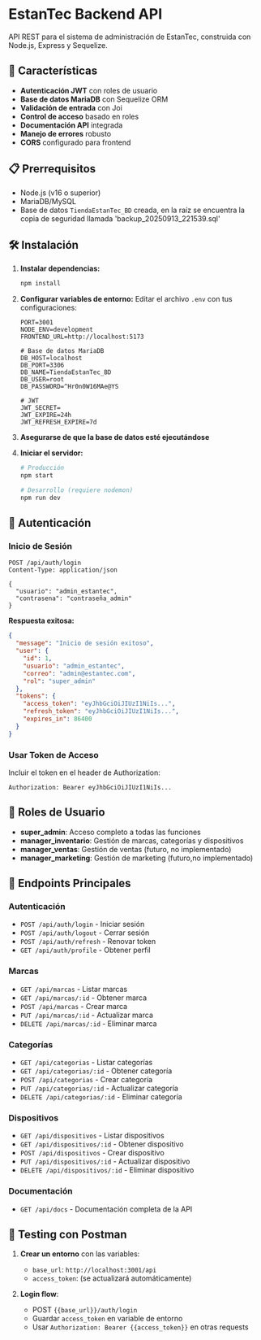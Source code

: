 # EstanTec Backend API

API REST para el sistema de administración de EstanTec, construida con Node.js, Express y Sequelize.

## 🚀 Características

- **Autenticación JWT** con roles de usuario
- **Base de datos MariaDB** con Sequelize ORM
- **Validación de entrada** con Joi
- **Control de acceso** basado en roles
- **Documentación API** integrada
- **Manejo de errores** robusto
- **CORS** configurado para frontend

## 📋 Prerrequisitos

- Node.js (v16 o superior)
- MariaDB/MySQL
- Base de datos `TiendaEstanTec_BD` creada, en la raíz se encuentra la copia de seguridad llamada 'backup_20250913_221539.sql'

## 🛠️ Instalación

1. **Instalar dependencias:**
   ```bash
   npm install
   ```

2. **Configurar variables de entorno:**
   Editar el archivo `.env` con tus configuraciones:
   ```env
   PORT=3001
   NODE_ENV=development
   FRONTEND_URL=http://localhost:5173

   # Base de datos MariaDB
   DB_HOST=localhost
   DB_PORT=3306
   DB_NAME=TiendaEstanTec_BD
   DB_USER=root
   DB_PASSWORD=^Hr0n0W16MAe@YS

   # JWT
   JWT_SECRET=
   JWT_EXPIRE=24h
   JWT_REFRESH_EXPIRE=7d
   ```

3. **Asegurarse de que la base de datos esté ejecutándose**

4. **Iniciar el servidor:**
   ```bash
   # Producción
   npm start

   # Desarrollo (requiere nodemon)
   npm run dev
   ```

## 🔐 Autenticación

### Inicio de Sesión
```http
POST /api/auth/login
Content-Type: application/json

{
  "usuario": "admin_estantec",
  "contrasena": "contraseña_admin"
}
```

**Respuesta exitosa:**
```json
{
  "message": "Inicio de sesión exitoso",
  "user": {
    "id": 1,
    "usuario": "admin_estantec",
    "correo": "admin@estantec.com",
    "rol": "super_admin"
  },
  "tokens": {
    "access_token": "eyJhbGciOiJIUzI1NiIs...",
    "refresh_token": "eyJhbGciOiJIUzI1NiIs...",
    "expires_in": 86400
  }
}
```

### Usar Token de Acceso
Incluir el token en el header de Authorization:
```
Authorization: Bearer eyJhbGciOiJIUzI1NiIs...
```

## 👥 Roles de Usuario

- **super_admin**: Acceso completo a todas las funciones
- **manager_inventario**: Gestión de marcas, categorías y dispositivos
- **manager_ventas**: Gestión de ventas (futuro, no implementado)
- **manager_marketing**: Gestión de marketing (futuro,no implementado)

## 📖 Endpoints Principales

### Autenticación
- `POST /api/auth/login` - Iniciar sesión
- `POST /api/auth/logout` - Cerrar sesión
- `POST /api/auth/refresh` - Renovar token
- `GET /api/auth/profile` - Obtener perfil

### Marcas
- `GET /api/marcas` - Listar marcas
- `GET /api/marcas/:id` - Obtener marca
- `POST /api/marcas` - Crear marca
- `PUT /api/marcas/:id` - Actualizar marca
- `DELETE /api/marcas/:id` - Eliminar marca

### Categorías
- `GET /api/categorias` - Listar categorías
- `GET /api/categorias/:id` - Obtener categoría
- `POST /api/categorias` - Crear categoría
- `PUT /api/categorias/:id` - Actualizar categoría
- `DELETE /api/categorias/:id` - Eliminar categoría

### Dispositivos
- `GET /api/dispositivos` - Listar dispositivos
- `GET /api/dispositivos/:id` - Obtener dispositivo
- `POST /api/dispositivos` - Crear dispositivo
- `PUT /api/dispositivos/:id` - Actualizar dispositivo
- `DELETE /api/dispositivos/:id` - Eliminar dispositivo

### Documentación
- `GET /api/docs` - Documentación completa de la API

## 🧪 Testing con Postman

1. **Crear un entorno** con las variables:
   - `base_url`: `http://localhost:3001/api`
   - `access_token`: (se actualizará automáticamente)

2. **Login flow**:
   - POST `{{base_url}}/auth/login`
   - Guardar `access_token` en variable de entorno
   - Usar `Authorization: Bearer {{access_token}}` en otras requests


